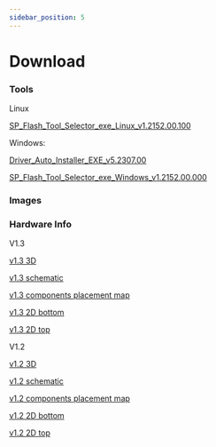 ```yaml
---
sidebar_position: 5
---
```


# Download

### Tools

Linux

[SP_Flash_Tool_Selector_exe_Linux_v1.2152.00.100](https://dl.radxa.com/nio12l/tools/SP_Flash_Tool_Selector_exe_Linux_v1.2152.00.100.zip)

Windows:

[Driver_Auto_Installer_EXE_v5.2307.00](https://dl.radxa.com/nio12l/tools/Driver_Auto_Installer_EXE_v5.2307.00.zip)

[SP_Flash_Tool_Selector_exe_Windows_v1.2152.00.000](https://dl.radxa.com/nio12l/tools/SP_Flash_Tool_Selector_exe_Windows_v1.2152.00.000.zip)

### Images

### Hardware Info

V1.3

[v1.3 3D ](https://dl.radxa.com/nio12l/docs/hw/radxa_nio_12l_v1300_3d_pcba.stp.zip)

[v1.3 schematic](https://dl.radxa.com/nio12l/docs/hw/radxa_nio_12l_v1300_schematic.pdf)

[v1.3 components placement map ](https://dl.radxa.com/nio12l/docs/hw/radxa_nio_12l_v1300_components_placement_map.pdf)

[v1.3 2D bottom](https://dl.radxa.com/nio12l/docs/hw/radxa_nio_12l_v1300_2d_bot.pdf)

[v1.3 2D top](https://dl.radxa.com/nio12l/docs/hw/radxa_nio_12l_v1300_2d_top.pdf)

V1.2

[v1.2 3D ](https://dl.radxa.com/nio12l/docs/hw/V1.2/RADXA_NIO12L_V1.2_pcba.stp)

[v1.2 schematic](https://dl.radxa.com/nio12l/docs/hw/V1.2/RADXA_NIO12L_v1.2_Schematic.pdf)

[v1.2 components placement map](https://dl.radxa.com/nio12l/docs/hw/V1.2/RADXA_NIO12L_v1.2_Components_Placement_map.pdf)

[v1.2 2D bottom](https://dl.radxa.com/nio12l/docs/hw/V1.2/RADXA_NIO12L_V1.2_BOT.dxf)

[v1.2 2D top](https://dl.radxa.com/nio12l/docs/hw/V1.2/RADXA_NIO12L_V1.2_TOP.dxf)
